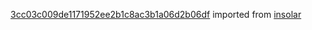 [3cc03c009de1171952ee2b1c8ac3b1a06d2b06df](https://github.com/insolar/insolar/commit/3cc03c009de1171952ee2b1c8ac3b1a06d2b06df) imported from [insolar](https://github.com/insolar/insolar)
